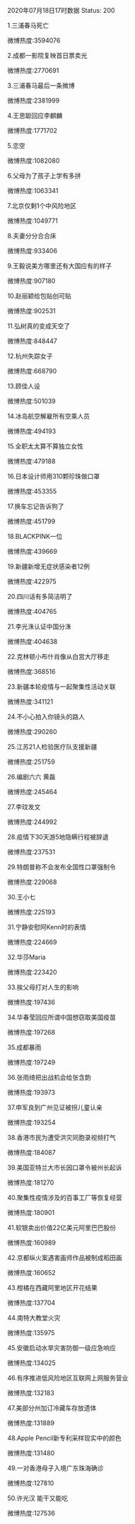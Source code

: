 2020年07月18日17时数据
Status: 200

1.三浦春马死亡

微博热度:3594076

2.成都一影院复映首日票卖光

微博热度:2770691

3.三浦春马最后一条微博

微博热度:2381999

4.王思聪回应李麒麟

微博热度:1771702

5.恋空

微博热度:1082080

6.父母为了孩子上学有多拼

微博热度:1063341

7.北京仅剩1个中风险地区

微博热度:1049771

8.夫妻分分合合床

微博热度:933406

9.王毅说美方哪里还有大国应有的样子

微博热度:907180

10.赵丽颖给包贴创可贴

微博热度:902531

11.弘树真的变成天空了

微博热度:848447

12.杭州失踪女子

微博热度:668790

13.顾佳人设

微博热度:501039

14.冰岛航空解雇所有空乘人员

微博热度:494193

15.全职太太算不算独立女性

微博热度:479188

16.日本设计师用310颗珍珠做口罩

微博热度:453355

17.换车忘记告诉狗了

微博热度:451799

18.BLACKPINK一位

微博热度:439669

19.新疆新增无症状感染者12例

微博热度:422975

20.四川话有多简洁明了

微博热度:404765

21.李光洙认证中国分洙

微博热度:404638

22.克林顿小布什肖像从白宫大厅移走

微博热度:368516

23.新疆本轮疫情与一起聚集性活动关联

微博热度:341121

24.不小心拍入你镜头的路人

微博热度:290260

25.江苏21人检验医疗队支援新疆

微博热度:251759

26.编剧六六 黄磊

微博热度:245464

27.李玟发文

微博热度:244992

28.疫情下30天游5地隐瞒行程被辞退

微博热度:237531

29.特朗普称不会发布全国性口罩强制令

微博热度:229068

30.王小七

微博热度:225193

31.宁静安慰阿Kenn时的表情

微博热度:224669

32.华莎Maria

微博热度:223420

33.挨父母打对人生的影响

微博热度:197436

34.华春莹回应所谓中国想窃取美国疫苗

微博热度:197268

35.成都暴雨

微博热度:197249

36.张雨绮把出战机会给张含韵

微博热度:193973

37.申军良到广州见证被拐儿童认亲

微博热度:193254

38.香港市民为遭受洪灾同胞录视频打气

微博热度:184087

39.美国亚特兰大市长因口罩令被州长起诉

微博热度:181270

40.聚集性疫情涉及的百事工厂等恢复经营

微博热度:180901

41.软银卖出价值22亿美元阿里巴巴股份

微博热度:160989

42.京都纵火案遇害画师作品被制成稻田画

微博热度:160652

43.柑橘在西藏阿里地区开花结果

微博热度:137704

44.南特大教堂火灾

微博热度:135975

45.安徽启动水旱灾害防御一级应急响应

微博热度:134025

46.有序推进低风险地区互联网上网服务营业

微博热度:132183

47.美部分州加订冷藏车存放遗体

微博热度:131889

48.Apple Pencil新专利采样现实中的颜色

微博热度:131480

49.一对香港母子入境广东珠海确诊

微博热度:127810

50.许光汉 能干又能吃

微博热度:127536


